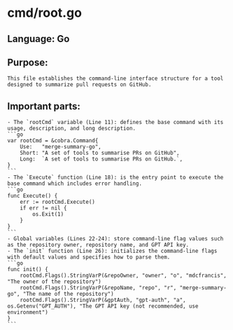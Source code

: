 # cmd/root.go
## Language: Go
## Purpose: 
	This file establishes the command-line interface structure for a tool designed to summarize pull requests on GitHub.
## Important parts: 
	- The `rootCmd` variable (Line 11): defines the base command with its usage, description, and long description.
	```go
	var rootCmd = &cobra.Command{
		Use:   "merge-summary-go",
		Short: "A set of tools to summarise PRs on GitHub",
		Long:  `A set of tools to summarise PRs on GitHub.`,
	}
	```
	- The `Execute` function (Line 18): is the entry point to execute the base command which includes error handling.
	```go
	func Execute() {
		err := rootCmd.Execute()
		if err != nil {
			os.Exit(1)
		}
	}
	```
	- Global variables (Lines 22-24): store command-line flag values such as the repository owner, repository name, and GPT API key.
	- The `init` function (Line 26): initializes the command-line flags with default values and specifies how to parse them.
	```go
	func init() {
		rootCmd.Flags().StringVarP(&repoOwner, "owner", "o", "mdcfrancis", "The owner of the repository")
		rootCmd.Flags().StringVarP(&repoName, "repo", "r", "merge-summary-go", "The name of the repository")
		rootCmd.Flags().StringVarP(&gptAuth, "gpt-auth", "a", os.Getenv("GPT_AUTH"), "The GPT API key (not recommended, use environment")
	}
	```